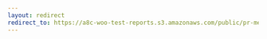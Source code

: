 ```yaml
---
layout: redirect
redirect_to: https://a8c-woo-test-reports.s3.amazonaws.com/public/pr-merge/38157/e2e/index.html
---
```

